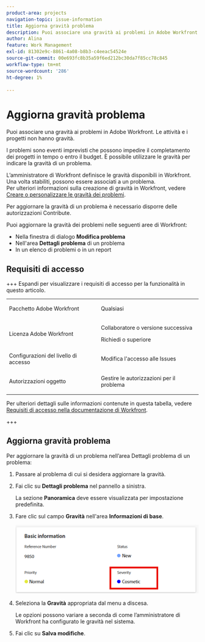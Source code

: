 ```yaml
---
product-area: projects
navigation-topic: issue-information
title: Aggiorna gravità problema
description: Puoi associare una gravità ai problemi in Adobe Workfront. Le attività e i progetti non hanno gravità.
author: Alina
feature: Work Management
exl-id: 81302e9c-8861-4a08-b8b3-c4eeac54524e
source-git-commit: 00e693fc8b35a59f6ed212bc30da7f85cc78c845
workflow-type: tm+mt
source-wordcount: '286'
ht-degree: 1%

---
```


# Aggiorna gravità problema

<!--Audited: 08/2025-->

Puoi associare una gravità ai problemi in Adobe Workfront. Le attività e i progetti non hanno gravità.

I problemi sono eventi imprevisti che possono impedire il completamento dei progetti in tempo o entro il budget. È possibile utilizzare le gravità per indicare la gravità di un problema.

L’amministratore di Workfront definisce le gravità disponibili in Workfront. Una volta stabiliti, possono essere associati a un problema.\
Per ulteriori informazioni sulla creazione di gravità in Workfront, vedere [Creare o personalizzare le gravità dei problemi](../../../administration-and-setup/customize-workfront/creating-custom-status-and-priority-labels/create-customize-issue-severities.md).

Per aggiornare la gravità di un problema è necessario disporre delle autorizzazioni Contribute.

Puoi aggiornare la gravità dei problemi nelle seguenti aree di Workfront:

* Nella finestra di dialogo **Modifica problema**
* Nell&#39;area **Dettagli problema** di un problema
* In un elenco di problemi o in un report

## Requisiti di accesso

+++ Espandi per visualizzare i requisiti di accesso per la funzionalità in questo articolo.

<table style="table-layout:auto"> 
 <col> 
 <col> 
 <tbody> 
  <tr> 
   <td role="rowheader">Pacchetto Adobe Workfront</td> 
   <td> <p>Qualsiasi</p> </td> 
  </tr> 
  <tr> 
   <td role="rowheader">Licenza Adobe Workfront</td> 
   <td><p>Collaboratore o versione successiva</p> 
   <p>Richiedi o superiore</p> </td> 
  </tr> 
  <tr> 
   <td role="rowheader">Configurazioni del livello di accesso</td> 
   <td> <p>Modifica l'accesso alle Issues</p></td> 
  </tr> 
  <tr> 
   <td role="rowheader">Autorizzazioni oggetto</td> 
   <td> <p>Gestire le autorizzazioni per il problema</p></td> 
  </tr> 
 </tbody> 
</table>

Per ulteriori dettagli sulle informazioni contenute in questa tabella, vedere [Requisiti di accesso nella documentazione di Workfront](/help/quicksilver/administration-and-setup/add-users/access-levels-and-object-permissions/access-level-requirements-in-documentation.md).

+++

## Aggiorna gravità problema

Per aggiornare la gravità di un problema nell’area Dettagli problema di un problema:

1. Passare al problema di cui si desidera aggiornare la gravità.
1. Fai clic su **Dettagli problema** nel pannello a sinistra.

   La sezione **Panoramica** deve essere visualizzata per impostazione predefinita.

1. Fare clic sul campo **Gravità** nell&#39;area **Informazioni di base**.

   ![Gravità problema](assets/issue-severity-field.png)

1. Seleziona la **Gravità** appropriata dal menu a discesa.

   Le opzioni possono variare a seconda di come l’amministratore di Workfront ha configurato le gravità nel sistema.

1. Fai clic su **Salva modifiche**.
